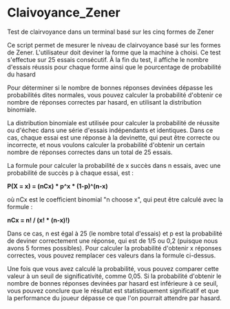 # Claivoyance_Zener
Test de clairvoyance dans un terminal basé sur les cinq formes de Zener

Ce script permet de mesurer le niveau de clairvoyance basé sur les formes de Zener. L'utilisateur doit
deviner la forme que la machine à choisi. Ce test s'effectue sur 25 essais consécutif.
À la fin du test, il affiche le nombre d'essais réussis pour chaque forme ainsi que le pourcentage de 
probabilité du hasard

Pour déterminer si le nombre de bonnes réponses devinées dépasse les probabilités dites normales, vous pouvez calculer la probabilité d'obtenir ce nombre de réponses correctes par hasard, en utilisant la distribution binomiale.

La distribution binomiale est utilisée pour calculer la probabilité de réussite ou d'échec dans une série d'essais indépendants et identiques. Dans ce cas, chaque essai est une réponse à la devinette, qui peut être correcte ou incorrecte, et nous voulons calculer la probabilité d'obtenir un certain nombre de réponses correctes dans un total de 25 essais.

La formule pour calculer la probabilité de x succès dans n essais, avec une probabilité de succès p à chaque essai, est : 

**P(X = x) = (nCx) * p^x * (1-p)^(n-x)**

où nCx est le coefficient binomial "n choose x", qui peut être calculé avec la formule :

**nCx = n! / (x! * (n-x)!)**

Dans ce cas, n est égal à 25 (le nombre total d'essais) et p est la probabilité de deviner correctement une réponse, qui est de 1/5 ou 0,2 (puisque nous avons 5 formes possibles). Pour calculer la probabilité d'obtenir x réponses correctes, vous pouvez remplacer ces valeurs dans la formule ci-dessus.

Une fois que vous avez calculé la probabilité, vous pouvez comparer cette valeur à un seuil de significativité, comme 0,05. Si la probabilité d'obtenir le nombre de bonnes réponses devinées par hasard est inférieure à ce seuil, vous pouvez conclure que le résultat est statistiquement significatif et que la performance du joueur dépasse ce que l'on pourrait attendre par hasard.

